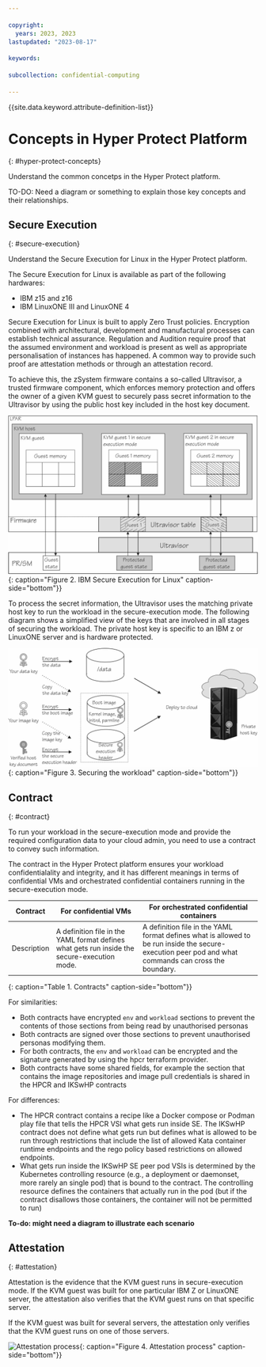 ```yaml
---

copyright:
  years: 2023, 2023
lastupdated: "2023-08-17"

keywords: 

subcollection: confidential-computing

---
```


{{site.data.keyword.attribute-definition-list}}

# Concepts in Hyper Protect Platform
{: #hyper-protect-concepts}

Understand the common concetps in the Hyper Protect platform.

TO-DO: Need a diagram or something to explain those key concepts and their relationships.


## Secure Execution
{: #secure-execution}

Understand the Secure Execution for Linux in the Hyper Protect platform.

The Secure Execution for Linux is available as part of the following hardwares:
   * IBM z15 and z16
   * IBM LinuxONE III and LinuxONE 4

Secure Execution for Linux is built to apply Zero Trust policies. Encryption combined with architectural, development and manufactural processes can establish technical assurance. Regulation and Audition require proof that the assumed environment and workload is present as well as appropriate personalisation of instances has happened. A common way to provide such proof are attestation methods or through an attestation record. 

To achieve this, the zSystem firmware contains a so-called Ultravisor, a trusted firmware component, which enforces memory protection and offers the owner of a given KVM guest to securely pass secret information to the Ultravisor by using the public host key included in the host key document.

![Secure Exuection for Linux](../images/lxse_uv.jpg){: caption="Figure 2. IBM Secure Execution for Linux" caption-side="bottom"}}


To process the secret information, the Ultravisor uses the matching private host key to run the workload in the secure-execution mode. The following diagram shows a simplified view of the keys that are involved in all stages of securing the workload. The private host key is specific to an IBM z or LinuxONE server and is hardware protected. 

![Securing the workload](../images/lxse_flowkeys_otherway.jpg){: caption="Figure 3. Securing the workload" caption-side="bottom"}}



## Contract
{: #contract}


To run your workload in the secure-execution mode and provide the required configuration data to your cloud admin, you need to use a contract to convey such information.

The contract in the Hyper Protect platform ensures your workload confidentialality and integrity, and it has different meanings in terms of confidential VMs and orchestrated confidential containers running in the secure-execution mode. 

| Contract | For confidential VMs | For orchestrated confidential containers |
|-----|-----|-----|
| Description|  A definition file in the YAML format defines what gets run inside the secure-execution mode.  |   A definition file in the YAML format defines what is allowed to be run inside the secure-execution peer pod and what commands can cross the boundary.|
{: caption="Table 1. Contracts" caption-side="bottom"}}


For similarities:

* Both contracts have encrypted `env` and `workload` sections to prevent the contents of those sections from being read by unauthorised personas
* Both contracts are signed over those sections to prevent unauthorised personas modifying them.
* For both contracts, the `env` and `workload` can be encrypted and the signature generated by using the hpcr terraform provider.
* Both contracts have some shared fields, for example the section that contains the image repositories and image pull credentials is shared in the HPCR and IKSwHP contracts

For differences:

* The HPCR contract contains a recipe like a Docker compose or Podman play file that tells the HPCR VSI what gets run inside SE. The IKSwHP contract does not define what gets run but defines what is allowed to be run through restrictions that include the list of allowed Kata container runtime endpoints and the rego policy based restrictions on allowed endpoints.
* What gets run inside the IKSwHP SE peer pod VSIs is determined by the Kubernetes controlling resource (e.g., a deployment or daemonset, more rarely an single pod) that is bound to the contract. The controlling resource defines the containers that actually run in the pod (but if the contract disallows those containers, the container will not be permitted to run)

**To-do: might need a diagram to illustrate each scenario**


## Attestation
{: #attestation}

Attestation is the evidence that the KVM guest runs in secure-execution mode. If the KVM guest was built for one particular IBM Z or LinuxONE server, the attestation also verifies that the KVM guest runs on that specific server.

If the KVM guest was built for several servers, the attestation only verifies that the KVM guest runs on one of those servers.


![Attestation process](../images/attestation.png){: caption="Figure 4. Attestation process" caption-side="bottom"}}


